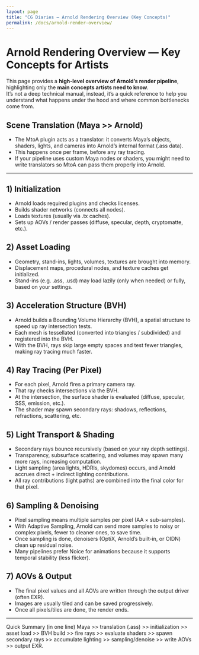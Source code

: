 ```yaml
---
layout: page
title: "CG Diaries — Arnold Rendering Overview (Key Concepts)"
permalink: /docs/arnold-render-overview/
---
```


# Arnold Rendering Overview — Key Concepts for Artists

This page provides a **high-level overview of Arnold’s render pipeline**, highlighting only the **main concepts artists need to know**.  
It’s not a deep technical manual, instead, it’s a quick reference to help you understand what happens under the hood and where common bottlenecks come from.


## Scene Translation (Maya >> Arnold)
* The MtoA plugin acts as a translator: it converts Maya’s objects, shaders, lights, and cameras into Arnold’s internal format (.ass data).
* This happens once per frame, before any ray tracing.
* If your pipeline uses custom Maya nodes or shaders, you might need to write translators so MtoA can pass them properly into Arnold.

---

## 1)  Initialization
* Arnold loads required plugins and checks licenses.
* Builds shader networks (connects all nodes).
* Loads textures (usually via .tx caches).
* Sets up AOVs / render passes (diffuse, specular, depth, cryptomatte, etc.).

## 2)  Asset Loading
* Geometry, stand-ins, lights, volumes, textures are brought into memory.
* Displacement maps, procedural nodes, and texture caches get initialized.
* Stand-ins (e.g. .ass, .usd) may load lazily (only when needed) or fully, based on your settings.

## 3)  Acceleration Structure (BVH)
* Arnold builds a Bounding Volume Hierarchy (BVH), a spatial structure to speed up ray intersection tests.
* Each mesh is tessellated (converted into triangles / subdivided) and registered into the BVH.
* With the BVH, rays skip large empty spaces and test fewer triangles, making ray tracing much faster.


## 4)  Ray Tracing (Per Pixel)
* For each pixel, Arnold fires a primary camera ray.
* That ray checks intersections via the BVH.
* At the intersection, the surface shader is evaluated (diffuse, specular, SSS, emission, etc.).
* The shader may spawn secondary rays: shadows, reflections, refractions, scattering, etc.


## 5)  Light Transport & Shading
* Secondary rays bounce recursively (based on your ray depth settings).
* Transparency, subsurface scattering, and volumes may spawn many more rays, increasing computation.
* Light sampling (area lights, HDRIs, skydomes) occurs, and Arnold accrues direct + indirect lighting contributions.
* All ray contributions (light paths) are combined into the final color for that pixel.


## 6)  Sampling & Denoising
* Pixel sampling means multiple samples per pixel (AA × sub-samples).
* With Adaptive Sampling, Arnold can send more samples to noisy or complex pixels, fewer to cleaner ones, to save time.
* Once sampling is done, denoisers (OptiX, Arnold’s built-in, or OIDN) clean up residual noise.
* Many pipelines prefer Noice for animations because it supports temporal stability (less flicker).


## 7)  AOVs & Output
* The final pixel values and all AOVs are written through the output driver (often EXR).
* Images are usually tiled and can be saved progressively.
* Once all pixels/tiles are done, the render ends.

---

Quick Summary (in one line)
Maya >> translation (.ass) >> initialization >> asset load >> BVH build >> fire rays >> evaluate shaders >> spawn secondary rays >> accumulate lighting >> sampling/denoise >> write AOVs >> output EXR.
